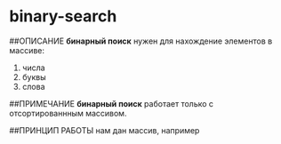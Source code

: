 # binary-search
##ОПИСАНИЕ
**бинарный поиск** нужен для нахождение элементов в массиве:
1. числа
2. буквы
3. слова

##ПРИМЕЧАНИЕ
**бинарный поиск** работает только с отсортированнным массивом.

##ПРИНЦИП РАБОТЫ
нам дан массив, например 

